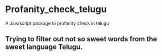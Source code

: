# Profanity_check_telugu
A Javascript package to profanity check in telugu

## Trying to filter out not so sweet words from the sweet language Telugu. 

